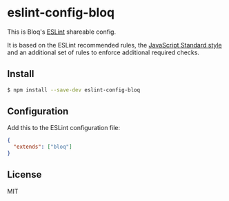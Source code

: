 # eslint-config-bloq

This is Bloq's [ESLint](https://eslint.org) shareable config.

It is based on the ESLint recommended rules, the [JavaScript Standard style](https://standardjs.com/) and an additional set of rules to enforce additional required checks.

## Install

```bash
$ npm install --save-dev eslint-config-bloq
```

## Configuration

Add this to the ESLint configuration file:

```json
{
  "extends": ["bloq"]
}
```

## License

MIT
